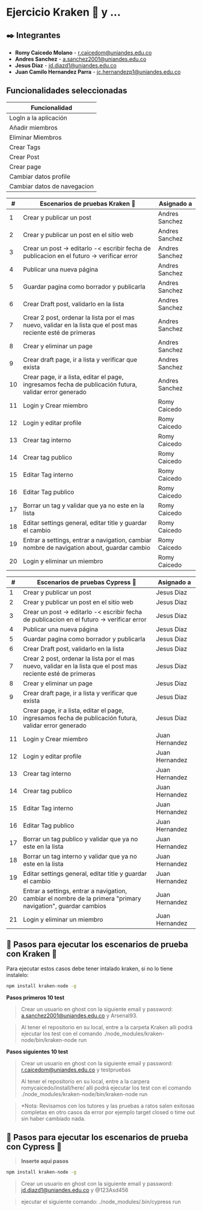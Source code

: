 # Ejercicio Kraken 🐙 y ...

## ✒️ Integrantes 

* **Romy Caicedo Molano** - r.caicedom@uniandes.edu.co
* **Andres Sanchez** - a.sanchez2001@uniandes.edu.co
* **Jesus Diaz** - jd.diazd1@uniandes.edu.co
* **Juan Camilo Hernandez Parra** - jc.hernandezp1@uniandes.edu.co

## Funcionalidades seleccionadas

| Funcionalidad |
| ------ |
| LogIn a la aplicación  |
| Añadir miembros |
| Eliminar Miembros |
| Crear Tags |
| Crear Post |
| Crear page ||
| Cambiar datos profile |
| Cambiar datos de navegacion |

|#| Escenarios de pruebas Kraken 🐙 | Asignado a |
|--- |------ |----|
|1| Crear y publicar un post|Andres Sanchez|
|2| Crear y publicar un post en el sitio web |Andres Sanchez|
|3| Crear un post -> editarlo -< escribir fecha de publicacion en el futuro -> verificar error  |Andres Sanchez|
|4| Publicar una nueva página |Andres Sanchez|
|5| Guardar pagina como borrador y publicarla |Andres Sanchez|
|6| Crear Draft post, validarlo en la lista| Andres Sanchez|
|7| Crear 2 post, ordenar la lista por el mas nuevo, validar en la lista que el post mas reciente esté de primeras |Andres Sanchez|
|8| Crear y eliminar un page|Andres Sanchez|
|9| Crear draft page, ir a lista y verificar que exista|Andres Sanchez|
|10| Crear page, ir a lista, editar el page, ingresamos fecha de publicación futura, validar error generado|Andres Sanchez|
|11| Login y Crear miembro |Romy Caicedo|
|12| Login y editar profile |Romy Caicedo|
|13| Crear tag interno |Romy Caicedo|
|14| Crear tag publico |Romy Caicedo|
|15| Editar Tag interno |Romy Caicedo |
|16| Editar Tag publico  |Romy Caicedo|
|17| Borrar un tag y validar que ya no este en la lista |Romy Caicedo|
|18| Editar settings general, editar title y guardar el cambio |Romy Caicedo|
|19| Entrar a settings, entrar a navigation, cambiar nombre de navigation about, guardar cambio|Romy Caicedo|
|20| Login y eliminar un miembro |Romy Caicedo|

| #   | Escenarios de pruebas Cypress 🐢                                                                               | Asignado a     |
|-----|----------------------------------------------------------------------------------------------------------------|----------------|
|1| Crear y publicar un post                                                                                       | Jesus Diaz     |
|2| Crear y publicar un post en el sitio web                                                                       | Jesus Diaz     |
|3| Crear un post -> editarlo -< escribir fecha de publicacion en el futuro -> verificar error                     | Jesus Diaz     |
|4| Publicar una nueva página                                                                                      | Jesus Diaz     |
|5| Guardar pagina como borrador y publicarla                                                                      | Jesus Diaz     |
|6| Crear Draft post, validarlo en la lista                                                                        | Jesus Diaz     |
|7| Crear 2 post, ordenar la lista por el mas nuevo, validar en la lista que el post mas reciente esté de primeras | Jesus Diaz     |
|8| Crear y eliminar un page                                                                                       | Jesus Diaz     |
|9| Crear draft page, ir a lista y verificar que exista                                                            | Jesus Diaz     |
|10| Crear page, ir a lista, editar el page, ingresamos fecha de publicación futura, validar error generado         | Jesus Diaz     |
|11| Login y Crear miembro                                                                                          | Juan Hernandez |
|12| Login y editar profile                                                                                         | Juan Hernandez  |
|13| Crear tag interno                                                                                              | Juan Hernandez  |
|14| Crear tag publico                                                                                              | Juan Hernandez  |
|15| Editar Tag interno                                                                                             | Juan Hernandez  |
|16| Editar Tag publico                                                                                             | Juan Hernandez  |
|17| Borrar un tag publico y validar que ya no este en la lista                                                     | Juan Hernandez  |
|18| Borrar un tag interno y validar que ya no este en la lista                                                     | Juan Hernandez  |
|19| Editar settings general, editar title y guardar el cambio                                                      | Juan Hernandez  |
|20| Entrar a settings, entrar a navigation, cambiar el nombre de la primera "primary navigation", guardar cambios  | Juan Hernandez  |
|21| Login y eliminar un miembro                                                                                    | Juan Hernandez  |

## 📒 Pasos para ejecutar los escenarios de prueba con Kraken 🐙

Para ejecutar estos casos debe tener intalado kraken, si no lo tiene instalelo: 
```sh
npm install kraken-node -g
```
>

**Pasos primeros 10 test**
>
> Crear un usuario en ghost con la siguiente email y password: a.sanchez2001@uniandes.edu.co y Arsenal93.

> Al tener el repositorio en su local, entre a la carpeta Kraken alli podrá ejecutar los test con el comando 
> ./node_modules/kraken-node/bin/kraken-node run

**Pasos siguientes 10 test**

> Crear un usuario en ghost con la siguiente email y password: r.caicedom@uniandes.edu.co y testpruebas
>
> Al tener el repositorio en su local, entre a la carpera romycaicedo/install/here/ alli podrá ejecutar los test con el comando 
> ./node_modules/kraken-node/bin/kraken-node run

> *Nota: Revisamos con los tutores y las pruebas a ratos salen exitosas completas en otro casos da error por ejemplo
> target closed o time out sin haber cambiado nada.
> 
## 📒 Pasos para ejecutar los escenarios de prueba con Cypress 🐢
> **Inserte aqui pasos**

```sh
npm install kraken-node -g
```
>
> Crear un usuario en ghost con la siguiente email y password: jd.diazd1@uniandes.edu.co y @123Asd456

> 
> ejecutar el siguiente comando: ./node_modules/.bin/cypress run 
